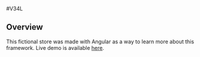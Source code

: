 #V34L

## Overview

This fictional store was made with Angular as a way to learn more about this framework.
Live demo is available [here](https://v34l.web.app).

